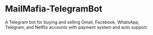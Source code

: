 # MailMafia-TelegramBot
A Telegram bot for buying and selling Gmail, Facebook, WhatsApp, Telegram, and Netflix accounts with payment system and auto support.
